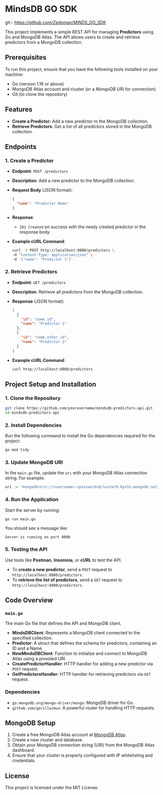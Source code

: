 # MindsDB GO SDK

git:- https://github.com/Zedoman/MINDS_GO_SDK

This project implements a simple REST API for managing **Predictors** using Go and MongoDB Atlas. The API allows users to create and retrieve predictors from a MongoDB collection.

## Prerequisites

To run this project, ensure that you have the following tools installed on your machine:

- Go (version 1.16 or above)
- MongoDB Atlas account and cluster (or a MongoDB URI for connection)
- Git (to clone the repository)

## Features

- **Create a Predictor**: Add a new predictor to the MongoDB collection.
- **Retrieve Predictors**: Get a list of all predictors stored in the MongoDB collection.

## Endpoints

### 1. **Create a Predictor**

- **Endpoint**: `POST /predictors`
- **Description**: Add a new predictor to the MongoDB collection.
- **Request Body** (JSON format):
  ```json
  {
    "name": "Predictor Name"
  }
  ```
- **Response**:
  - `201 Created` on success with the newly created predictor in the response body.

- **Example cURL Command**:
  ```bash
  curl -X POST http://localhost:8080/predictors \
  -H "Content-Type: application/json" \
  -d '{"name": "Predictor 1"}'
  ```

### 2. **Retrieve Predictors**

- **Endpoint**: `GET /predictors`
- **Description**: Retrieve all predictors from the MongoDB collection.
- **Response** (JSON format):
  ```json
  [
    {
      "id": "some_id",
      "name": "Predictor 1"
    },
    {
      "id": "some_other_id",
      "name": "Predictor 2"
    }
  ]
  ```

- **Example cURL Command**:
  ```bash
  curl http://localhost:8080/predictors
  ```

## Project Setup and Installation

### 1. Clone the Repository

```bash
git clone https://github.com/yourusername/mindsdb-predictors-api.git
cd mindsdb-predictors-api
```

### 2. Install Dependencies

Run the following command to install the Go dependencies required for the project:

```bash
go mod tidy
```

### 3. Update MongoDB URI

In the `main.go` file, update the `uri` with your MongoDB Atlas connection string. For example:

```go
uri := "mongodb+srv://<username>:<password>@cluster0.kpxtb.mongodb.net/<dbname>?retryWrites=true&w=majority"
```

### 4. Run the Application

Start the server by running:

```bash
go run main.go
```

You should see a message like:

```
Server is running on port 8080
```

### 5. Testing the API

Use tools like **Postman**, **Insomnia**, or **cURL** to test the API.

- To **create a new predictor**, send a `POST` request to `http://localhost:8080/predictors`.
- To **retrieve the list of predictors**, send a `GET` request to `http://localhost:8080/predictors`.

## Code Overview

### `main.go`

The main Go file that defines the API and MongoDB client.

- **MindsDBClient**: Represents a MongoDB client connected to the specified collection.
- **Predictor**: A struct that defines the schema for predictors, containing an ID and a Name.
- **NewMindsDBClient**: Function to initialize and connect to MongoDB Atlas using a provided URI.
- **CreatePredictorHandler**: HTTP handler for adding a new predictor via `POST` request.
- **GetPredictorsHandler**: HTTP handler for retrieving predictors via `GET` request.

### Dependencies

- `go.mongodb.org/mongo-driver/mongo`: MongoDB driver for Go.
- `github.com/gorilla/mux`: A powerful router for handling HTTP requests.

## MongoDB Setup

1. Create a free MongoDB Atlas account at [MongoDB Atlas](https://www.mongodb.com/cloud/atlas).
2. Create a new cluster and database.
3. Obtain your MongoDB connection string (URI) from the MongoDB Atlas dashboard.
4. Ensure that your cluster is properly configured with IP whitelisting and credentials.



## License

This project is licensed under the MIT License.
